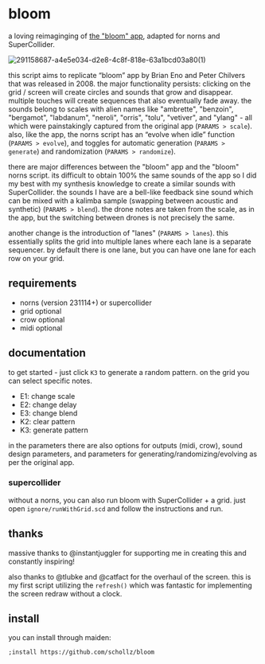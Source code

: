 # bloom

a loving reimaginging of [the "bloom" app](https://generativemusic.com/bloom.html), adapted for norns and SuperCollider.

![291158687-a4e5e034-d2e8-4c8f-818e-63a1bcd03a80(1)](https://github.com/schollz/bloom/assets/6550035/80491d3f-ab93-4419-8cb1-708088e3d5d5)


this script aims to replicate “bloom” app by Brian Eno and Peter Chilvers that was released in 2008. the major functionality persists: clicking on the grid / screen will create circles and sounds that grow and disappear. multiple touches will create sequences that also eventually fade away. the sounds belong to scales with alien names like "ambrette", "benzoin", "bergamot", "labdanum", "neroli", "orris", "tolu", "vetiver", and "ylang" - all which were painstakingly captured from the original app (`PARAMS > scale`). also, like the app, the norns script has an “evolve when idle” function (`PARAMS > evolve`), and toggles for automatic generation (`PARAMS > generate`) and randomization (`PARAMS > randomize`). 

there are major differences between the "bloom" app and the "bloom" norns script. its difficult to obtain 100% the same sounds of the app so I did my best with my synthesis knowledge to create a similar sounds with SuperCollider. the sounds I have are a bell-like feedback sine sound which can be mixed with a kalimba sample (swapping between acoustic and synthetic) (`PARAMS > blend`). the drone notes are taken from the scale, as in the app, but the switching between drones is not precisely the same.

another change is the introduction of "lanes" (`PARAMS > lanes`). this essentially splits the grid into multiple lanes where each lane is a separate sequencer. by default there is one lane, but you can have one lane for each row on your grid.

## requirements

- norns (version 231114+) or supercollider
- grid optional
- crow optional
- midi optional

## documentation

to get started - just click `K3` to generate a random pattern. on the grid you can select specific notes.

- E1: change scale
- E2: change delay
- E3: change blend
- K2: clear pattern
- K3: generate pattern 

in the parameters there are also options for outputs (midi, crow), sound design parameters, and parameters for generating/randomizing/evolving as per the original app.

### supercollider

without a norns, you can also run bloom with SuperCollider + a grid. just open `ignore/runWithGrid.scd` and follow the instructions and run.


## thanks

massive thanks to @instantjuggler for supporting me in creating this and constantly inspiring!

also thanks to @tlubke and @catfact for the overhaul of the screen. this is my first script utilizing the `refresh()` which was fantastic for implementing the screen redraw without a clock.


## install

you can install through maiden:

```
;install https://github.com/schollz/bloom
```
